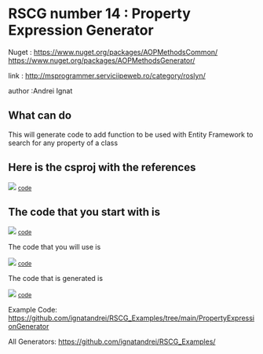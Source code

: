 # RSCG number 14 : Property Expression Generator

Nuget :
    https://www.nuget.org/packages/AOPMethodsCommon/
    https://www.nuget.org/packages/AOPMethodsGenerator/


link : http://msprogrammer.serviciipeweb.ro/category/roslyn/ 


author :Andrei Ignat


## What can do

This will generate code to add function to be used with Entity Framework to search for any property of a class

## Here is the csproj with the references

<img src='http://ignatandrei.github.io/RSCG_Examples/images/Property Expression Generator/The.csproj.png' />
<small>
<a href='http://ignatandrei.github.io/RSCG_Examples/images/Property Expression Generator/The.csproj' target='_blank'>code</a>
</small>


## The code that you start with is 


<img src='http://ignatandrei.github.io/RSCG_Examples/images/Property Expression Generator/ExistingCode.cs.png' />
<small>
<a href='http://ignatandrei.github.io/RSCG_Examples/images/Property Expression Generator/ExistingCode.cs' target='_blank'>code</a>
</small>

The code that you will use is

<img src='http://ignatandrei.github.io/RSCG_Examples/images/Property Expression Generator/Usage.cs.png' />
<small>
<a href='http://ignatandrei.github.io/RSCG_Examples/images/Property Expression Generator/Usage.cs' target='_blank'>code</a>
</small>



The code that is generated is

<img src='http://ignatandrei.github.io/RSCG_Examples/images/Property Expression Generator/GeneratedCode.cs.png' />
<small>
<a href='http://ignatandrei.github.io/RSCG_Examples/images/Property Expression Generator/GeneratedCode.cs' target='_blank'>code</a>
</small>


Example Code: <a href="https://github.com/ignatandrei/RSCG_Examples/tree/main/PropertyExpressionGenerator" rel="noopener" target="_blank">https://github.com/ignatandrei/RSCG_Examples/tree/main/PropertyExpressionGenerator</a>

All Generators: <a href="https://github.com/ignatandrei/RSCG_Examples/">https://github.com/ignatandrei/RSCG_Examples/</a>